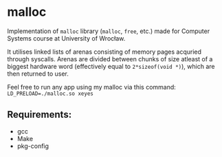 # malloc
Implementation of `malloc` library (`malloc`, `free`, etc.) made for Computer Systems course at University of Wrocław.

It utilises linked lists of arenas consisting of memory pages acquried through syscalls.
Arenas are divided between chunks of size atleast of a biggest hardware word (effectively equal to `2*sizeof(void *)`),
which are then returned to user.

Feel free to run any app using my malloc via this command: 
`LD_PRELOAD=./malloc.so xeyes`

## Requirements:
* gcc
* Make
* pkg-config
